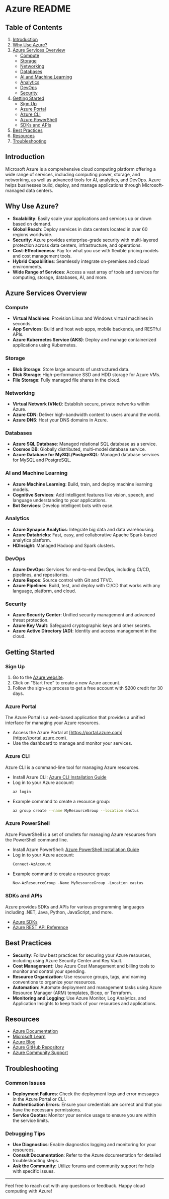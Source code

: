 # Azure README

## Table of Contents

1. [Introduction](#introduction)
2. [Why Use Azure?](#why-use-azure)
3. [Azure Services Overview](#azure-services-overview)
    - [Compute](#compute)
    - [Storage](#storage)
    - [Networking](#networking)
    - [Databases](#databases)
    - [AI and Machine Learning](#ai-and-machine-learning)
    - [Analytics](#analytics)
    - [DevOps](#devops)
    - [Security](#security)
4. [Getting Started](#getting-started)
    - [Sign Up](#sign-up)
    - [Azure Portal](#azure-portal)
    - [Azure CLI](#azure-cli)
    - [Azure PowerShell](#azure-powershell)
    - [SDKs and APIs](#sdks-and-apis)
5. [Best Practices](#best-practices)
6. [Resources](#resources)
7. [Troubleshooting](#troubleshooting)

## Introduction

Microsoft Azure is a comprehensive cloud computing platform offering a wide range of services, including computing power, storage, and networking, as well as advanced tools for AI, analytics, and DevOps. Azure helps businesses build, deploy, and manage applications through Microsoft-managed data centers.

## Why Use Azure?

- **Scalability**: Easily scale your applications and services up or down based on demand.
- **Global Reach**: Deploy services in data centers located in over 60 regions worldwide.
- **Security**: Azure provides enterprise-grade security with multi-layered protection across data centers, infrastructure, and operations.
- **Cost-Effectiveness**: Pay for what you use with flexible pricing models and cost management tools.
- **Hybrid Capabilities**: Seamlessly integrate on-premises and cloud environments.
- **Wide Range of Services**: Access a vast array of tools and services for computing, storage, databases, AI, and more.

## Azure Services Overview

### Compute

- **Virtual Machines**: Provision Linux and Windows virtual machines in seconds.
- **App Services**: Build and host web apps, mobile backends, and RESTful APIs.
- **Azure Kubernetes Service (AKS)**: Deploy and manage containerized applications using Kubernetes.

### Storage

- **Blob Storage**: Store large amounts of unstructured data.
- **Disk Storage**: High-performance SSD and HDD storage for Azure VMs.
- **File Storage**: Fully managed file shares in the cloud.

### Networking

- **Virtual Network (VNet)**: Establish secure, private networks within Azure.
- **Azure CDN**: Deliver high-bandwidth content to users around the world.
- **Azure DNS**: Host your DNS domains in Azure.

### Databases

- **Azure SQL Database**: Managed relational SQL database as a service.
- **Cosmos DB**: Globally distributed, multi-model database service.
- **Azure Database for MySQL/PostgreSQL**: Managed database services for MySQL and PostgreSQL.

### AI and Machine Learning

- **Azure Machine Learning**: Build, train, and deploy machine learning models.
- **Cognitive Services**: Add intelligent features like vision, speech, and language understanding to your applications.
- **Bot Services**: Develop intelligent bots with ease.

### Analytics

- **Azure Synapse Analytics**: Integrate big data and data warehousing.
- **Azure Databricks**: Fast, easy, and collaborative Apache Spark-based analytics platform.
- **HDInsight**: Managed Hadoop and Spark clusters.

### DevOps

- **Azure DevOps**: Services for end-to-end DevOps, including CI/CD, pipelines, and repositories.
- **Azure Repos**: Source control with Git and TFVC.
- **Azure Pipelines**: Build, test, and deploy with CI/CD that works with any language, platform, and cloud.

### Security

- **Azure Security Center**: Unified security management and advanced threat protection.
- **Azure Key Vault**: Safeguard cryptographic keys and other secrets.
- **Azure Active Directory (AD)**: Identity and access management in the cloud.

## Getting Started

### Sign Up

1. Go to the [Azure website](https://azure.microsoft.com/).
2. Click on "Start free" to create a new Azure account.
3. Follow the sign-up process to get a free account with $200 credit for 30 days.

### Azure Portal

The Azure Portal is a web-based application that provides a unified interface for managing your Azure resources.

- Access the Azure Portal at [https://portal.azure.com](https://portal.azure.com).
- Use the dashboard to manage and monitor your services.

### Azure CLI

Azure CLI is a command-line tool for managing Azure resources.

- Install Azure CLI: [Azure CLI Installation Guide](https://docs.microsoft.com/en-us/cli/azure/install-azure-cli)
- Log in to your Azure account: 
  ```sh
  az login
  ```
- Example command to create a resource group:
  ```sh
  az group create --name MyResourceGroup --location eastus
  ```

### Azure PowerShell

Azure PowerShell is a set of cmdlets for managing Azure resources from the PowerShell command line.

- Install Azure PowerShell: [Azure PowerShell Installation Guide](https://docs.microsoft.com/en-us/powershell/azure/new-azureps-module-az)
- Log in to your Azure account:
  ```powershell
  Connect-AzAccount
  ```
- Example command to create a resource group:
  ```powershell
  New-AzResourceGroup -Name MyResourceGroup -Location eastus
  ```

### SDKs and APIs

Azure provides SDKs and APIs for various programming languages including .NET, Java, Python, JavaScript, and more.

- [Azure SDKs](https://docs.microsoft.com/en-us/azure/developer/overview)
- [Azure REST API Reference](https://docs.microsoft.com/en-us/rest/api/azure/)

## Best Practices

- **Security**: Follow best practices for securing your Azure resources, including using Azure Security Center and Key Vault.
- **Cost Management**: Use Azure Cost Management and billing tools to monitor and control your spending.
- **Resource Organization**: Use resource groups, tags, and naming conventions to organize your resources.
- **Automation**: Automate deployment and management tasks using Azure Resource Manager (ARM) templates, Bicep, or Terraform.
- **Monitoring and Logging**: Use Azure Monitor, Log Analytics, and Application Insights to keep track of your resources and applications.

## Resources

- [Azure Documentation](https://docs.microsoft.com/en-us/azure/)
- [Microsoft Learn](https://docs.microsoft.com/en-us/learn/azure/)
- [Azure Blog](https://azure.microsoft.com/en-us/blog/)
- [Azure GitHub Repository](https://github.com/Azure)
- [Azure Community Support](https://docs.microsoft.com/en-us/answers/products/)

## Troubleshooting

### Common Issues

- **Deployment Failures**: Check the deployment logs and error messages in the Azure Portal or CLI.
- **Authentication Errors**: Ensure your credentials are correct and that you have the necessary permissions.
- **Service Quotas**: Monitor your service usage to ensure you are within the service limits.

### Debugging Tips

- **Use Diagnostics**: Enable diagnostics logging and monitoring for your resources.
- **Consult Documentation**: Refer to the Azure documentation for detailed troubleshooting steps.
- **Ask the Community**: Utilize forums and community support for help with specific issues.

---

Feel free to reach out with any questions or feedback. Happy cloud computing with Azure!